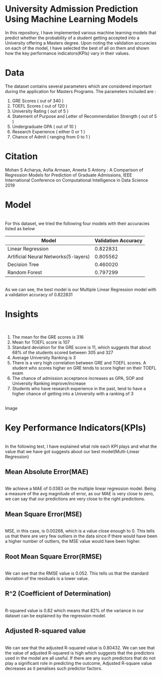 # University Admission Prediction Using Machine Learning Models

In this repository, I have implemented various machine learning models that predict whether the probability of a student getting accepted into a University offering a Masters degree. Upon noting the validation accuracies on each of the model, I have selected the best of all on them and shown how the key performance indicators(KPIs) vary in their values.
<br>

 
# Data

The dataset contains several parameters which are considered important during the application for Masters Programs.
The parameters included are :<br>

1) GRE Scores ( out of 340 )<br>
2) TOEFL Scores ( out of 120 )<br>
3) University Rating ( out of 5 )<br>
4) Statement of Purpose and Letter of Recommendation Strength ( out of 5 )<br>
5) Undergraduate GPA ( out of 10 )<br>
6) Research Experience ( either 0 or 1 )<br>
7) Chance of Admit ( ranging from 0 to 1 )<br>

# Citation

Mohan S Acharya, Asfia Armaan, Aneeta S Antony : A Comparison of Regression Models for Prediction of Graduate Admissions, IEEE International Conference on Computational Intelligence in Data Science 2019

# Model
<br>
For this dataset, we tried the following four models with their accuracies listed as below <br>

|   Model                |Validation Accuracy|
|------------------------|-------------------|
|Linear Regression     |   0.822831       |
|Artificial Neural Networks(5-layers)       |   0.805562       |
|Decision Tree    |   0.460020       |
|Random Forest           |   0.797299       |
<br>
As we can see, the best model is our Multiple Linear Regression model with a validation accuracy of 0.822831
<br>

# Insights
<br>

1) The mean for the GRE scores is 316<br>
2) Mean for TOEFL score is 107<br>
3) Standard deviation for the GRE score is 11, which suggests that about 68% of the students scored between 305 and 327<br>
4) Average University Ranking is 3<br>
5) There is a very high correlation between GRE and TOEFL scores. A student who scores higher on GRE tends to score higher on their TOEFL exam<br>
6) The chance of admission acceptance increases as GPA, SOP and University Ranking improve/increase<br>
7) Students who have research experience in the past, tend to have a higher chance of getting into a University with a ranking of 3<br>
<br>
Image

# Key Performance Indicators(KPIs)
<br>
In the following text, I have explained what role each KPI plays and what the value that we have got suggests about our best model(Multi-Linear Regression)

## Mean Absolute Error(MAE)
<br>
We achieve a MAE of 0.0383 on the multiple linear regression model. Being a measure of the avg magnitude of error, as our MAE is very close to zero, we can say 
that our predictions are very close to the right predictions.
<br>

## Mean Square Error(MSE)
<br>
MSE, in this case, is 0.00268, which is a value close enough to 0. This tells us that there are very few outliers in the data since if there would have been a higher
number of outliers, the MSE value would have been higher.
<br>

## Root Mean Square Error(RMSE)
<br>
We can see that the RMSE value is 0.052. This tells us that the standard deviation of the residuals is a lower value.
<br>

## R^2 (Coefficient of Determination)
<br>
R-squared value is 0.82 which means that 82% of the variance in our dataset can be explained by the regression model.
<br>

## Adjusted R-squared value
<br>
We can see that the adjusted R-squared value is 0.80432. We can see that the value of adjusted R-squared is high which suggests that the predictors used in the model
are all useful. If there are any such predictors that do not play a significant role in predicting the outcome, Adjusted R-square value decreases as it penalises such predictor factors.






